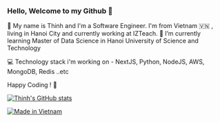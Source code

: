 ### Hello, Welcome to my Github 👋

🔭  My name is Thinh and I'm a Software Engineer. I'm from Vietnam  🇻🇳 , living in Hanoi City and currently working at IZTeach.  🌱 I’m currently learning Master of Data Science in Hanoi University of Science and Technology

💻  Technology stack i'm working on - NextJS, Python, NodeJS, AWS, MongoDB, Redis ..etc

Happy Coding ! 🤩

[![Thinh's GitHub stats](https://github-readme-stats.vercel.app/api?username=thinhnguyen1105&count_private=true&show_icons=true&theme=algolia)](https://github.com/thinhnguyen1105)

[![Made in Vietnam](https://raw.githubusercontent.com/webuild-community/badge/master/svg/made.svg)](https://webuild.community)
